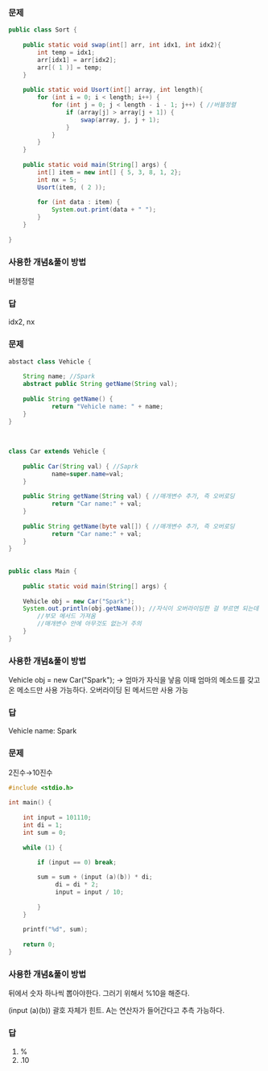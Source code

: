 ### 문제

```java
public class Sort {
 
    public static void swap(int[] arr, int idx1, int idx2){
        int temp = idx1;
        arr[idx1] = arr[idx2];
        arr[( 1 )] = temp;
    }
 
    public static void Usort(int[] array, int length){
        for (int i = 0; i < length; i++) {
            for (int j = 0; j < length - i - 1; j++) { //버블정렬
                if (array[j] > array[j + 1]) {
                    swap(array, j, j + 1);
                }
            }
        }
    }
 
    public static void main(String[] args) {
        int[] item = new int[] { 5, 3, 8, 1, 2};
        int nx = 5;   
        Usort(item, ( 2 ));
 
        for (int data : item) {
            System.out.print(data + " ");
        }
    }
 
}
```

### 사용한 개념&풀이 방법

버블정렬 

### 답

idx2, nx

### 문제

```java
abstact class Vehicle {
 
    String name; //Spark
    abstract public String getName(String val);
 
    public String getName() {
            return "Vehicle name: " + name;
    }
}
 
 
 
class Car extends Vehicle {
 
    public Car(String val) { //Saprk
            name=super.name=val;
    }
 
    public String getName(String val) { //매개변수 추가, 즉 오버로딩
            return "Car name:" + val;
    }
 
    public String getName(byte val[]) { //매개변수 추가, 즉 오버로딩
            return "Car name:" + val;
    }
}
 
 
public class Main {
 
    public static void main(String[] args) {
 
    Vehicle obj = new Car("Spark");
    System.out.println(obj.getName()); //자식이 오버라이딩한 걸 부르면 되는데 없으니까 
		//부모 메서드 가져옴
		//매개변수 안에 아무것도 없는거 주의
    }
}
```

### 사용한 개념&풀이 방법

Vehicle obj = new Car("Spark"); → 엄마가 자식을 낳음 이때 엄마의 메소드를 갖고온 메소드만 사용 가능하다. 오버라이딩 된 메서드만 사용 가능

### 답

Vehicle name: Spark

### 문제

2진수→10진수

```c
#include <stdio.h>
 
int main() {
 
    int input = 101110;
    int di = 1;
    int sum = 0;
 
    while (1) {
 
        if (input == 0) break;

        sum = sum + (input (a)(b)) * di;
             di = di * 2;
             input = input / 10;
 
        }
    }
 
    printf("%d", sum);
 
    return 0;
}
```

### 사용한 개념&풀이 방법

뒤에서 숫자 하나씩 뽑아야한다. 그러기 위해서 %10을 해준다.

(input (a)(b)) 괄호 자체가 힌트. A는 연산자가 들어간다고 추측 가능하다.

### 답

1. %  
2. .10
